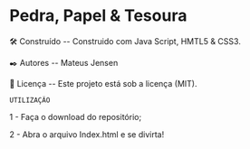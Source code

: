 # Pedra, Papel & Tesoura

🛠️ Construído -- Construido com Java Script, HMTL5 & CSS3.

✒️ Autores -- Mateus Jensen

📄 Licença -- Este projeto está sob a licença (MIT).

    UTILIZAÇÃO
    
1 - Faça o download do repositório;

2 - Abra o arquivo Index.html e se divirta!

